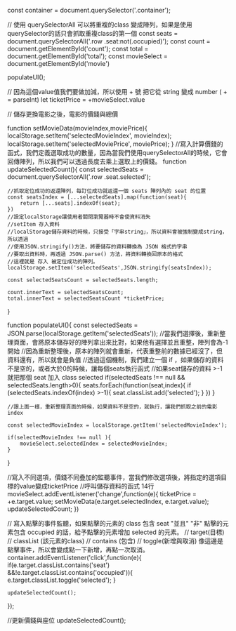 const container = document.querySelector('.container');

// 使用 querySelectorAll 可以將重複的class 變成陣列，如果是使用querySelector的話只會抓取重複class的第一個
const seats = document.querySelectorAll('.row .seat:not(.occupied)');
const count = document.getElementById('count');
const total = document.getElementById('total');
const movieSelect = document.getElementById('movie')

populateUI();

// 因為這個value值我們要做加減，所以使用 + 號 把它從 string 變成 number ( + = parseInt)
let ticketPrice = +movieSelect.value




// 儲存更換電影之後，電影的價錢與總價

function setMovieData(movieIndex,moviePrice){
    localStorage.setItem('selectedMovieIndex', movieIndex);
    localStorage.setItem('selectedMoviePrice', moviePrice);
}
//寫入計算價錢的函式，我們定義選取成功的數量，因為當我們使用querySelectorAll的時候，它會回傳陣列，所以我們可以透過長度去乘上選取上的價錢。
function updateSelectedCount(){
    const selectedSeats = document.querySelectorAll('.row .seat.selected');
    
    //抓取定位成功的返還陣列，每訂位成功就返還一個 seats 陣列內的 seat 的位置
    const seatsIndex = [...selectedSeats].map(function(seat){
        return [...seats].indexOf(seat);
    })
    //設定localStorage讓使用者關閉瀏覽器時不會使資料消失
    //setItem 存入資料
    //localStorage儲存資料的時候，只接受「字串string」，所以資料會被強制變成string，所以透過
    //使用JSON.stringify()方法，將要儲存的資料轉換為 JSON 格式的字串
    //要取出資料時，再透過 JSON.parse() 方法，將資料轉換回原本的格式
    //這裡就是 存入 被定位成功的陣列。
    localStorage.setItem('selectedSeats',JSON.stringify(seatsIndex));

    const selectedSeatsCount = selectedSeats.length;
    
    count.innerText = selectedSeatsCount;
    total.innerText = selectedSeatsCount *ticketPrice;
}

function populateUI(){
    const selectedSeats = JSON.parse(localStorage.getItem('selectedSeats'));
    //當我們選擇後，重新整理頁面，會將原本儲存好的陣列拿出來比對，如果他有選擇並且重整，陣列會為-1開始
    //因為重新整理後，原本的陣列就會重新，代表重整前的數據已經沒了，但資料還有，所以就會是負值
    //透過這個機制，我們建立一個 if ，如果儲存的資料不是空的，或者大於0的時候，讓每個seats執行函式
    //如果seat儲存的資料 >-1 就把那個 seat 加入 class selected 
    if(selectedSeats !== null && selectedSeats.length>0){
        seats.forEach(function(seat,index){
            if (selectedSeats.indexOf(index) >-1){
                seat.classList.add('selected');
            }
        })
    }

    //跟上面一樣，重新整理頁面的時候，如果資料不是空的，就執行，讓我們抓取之前的電影index

    const selectedMovieIndex = localStorage.getItem('selectedMovieIndex');

    if(selectedMovieIndex !== null ){
        movieSelect.selectedIndex = selectedMovieIndex;
    }
}

//寫入不同選項，價錢不同疊加的監聽事件，當我們修改選項後，將指定的選項目標的value變成ticketPrice
//呼叫儲存資料的函式 14行
movieSelect.addEventListener('change',function(e){
    ticketPrice = +e.target.value;
    setMovieData(e.target.selectedIndex, e.target.value);
    updateSelectedCount;
})

// 寫入點擊的事件監聽，如果點擊的元素的 class 包含 seat "並且" "非" 點擊的元素包含 occupied 的話，給予點擊的元素增加 selected 的元素。
// target(目標)
// classList (該元素的class)
// contains (包含)
// toggle(新增與取消) 像這邊是點擊事件，所以會變成點一下新增，再點一次取消。  
container.addEventListener('click',function(e){
    if(e.target.classList.contains('seat') &&!e.target.classList.contains('occupied')){
        e.target.classList.toggle('selected');
    }

    updateSelectedCount();

});

//更新價錢與座位
updateSelectedCount();